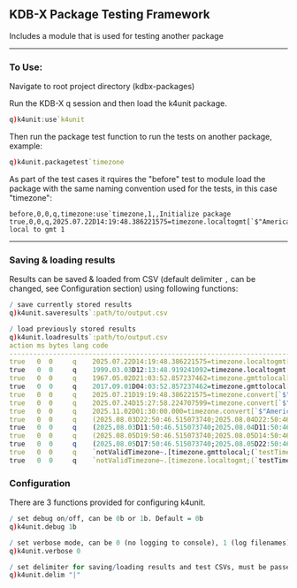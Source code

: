 ## KDB-X Package Testing Framework 

Includes a module that is used for testing another package

---

### To Use: 
Navigate to root project directory (kdbx-packages)

Run the KDB-X q session and then load the k4unit package. 
```q
q)k4unit:use`k4unit
```

Then run the package test function to run the tests on another package, example:
```q
q)k4unit.packagetest`timezone
```

As part of the test cases it rquires the "before" test to module load the package with the same naming convention used for the tests, in this case "timezone":
``` 
before,0,0,q,timezone:use`timezone,1,,Initialize package
true,0,0,q,2025.07.22D14:19:48.386221575=timezone.localtogmt[`$"America/New_York";2025.07.22D10:19:48.386221575],1,,Test local to gmt 1
```

---

### Saving & loading results

Results can be saved & loaded from CSV (default delimiter `,` can be changed, see
Configuration section) using following functions:

```q
/ save currently stored results
q)k4unit.saveresults`:path/to/output.csv
```

```q
/ load previously stored results
q)k4unit.loadresults`:path/to/output.csv
action ms bytes lang code                                                                                                                                                          ..
-----------------------------------------------------------------------------------------------------------------------------------------------------------------------------------..
true   0  0     q    2025.07.22D14:19:48.386221575=timezone.localtogmt[`$"America/New_York";2025.07.22D10:19:48.386221575]                                                         ..
true   0  0     q    1999.03.03D12:13:48.919241092=timezone.localtogmt[`$"Europe/London";1999.03.03D12:13:48.919241092]                                                            ..
true   0  0     q    1967.05.02D21:03:52.857237462=timezone.gmttolocal[`$"America/Toronto";1967.05.03D01:03:52.857237462]                                                          ..
true   0  0     q    2017.09.01D04:03:52.857237462=timezone.gmttolocal[`$"America/Los_Angeles";2017.09.01D11:03:52.857237462]                                                      ..
true   0  0     q    2025.07.21D19:19:48.386221575=timezone.convert[`$"Asia/Singapore";`$"America/Vancouver";2025.07.22D10:19:48.386221575]                                        ..
true   0  0     q    2025.07.24D15:27:58.224707599=timezone.convert[`$"America/New_York";`$"America/Toronto";2025.07.24D15:27:58.224707599]                                        ..
true   0  0     q    2025.11.02D01:30:00.000=timezone.convert[`$"America/New_York";`$"America/New_York";2025.11.02D01:30:00.000]                                                   ..
true   0  0     q    (2025.08.03D22:50:46.515073740;2025.08.04D22:50:46.515073740;2025.08.05D22:50:46.515073740)~timezone.localtogmt[`$"America/Toronto";(2025.08.03D18:50:46.51507..
true   0  0     q    (2025.08.03D11:50:46.515073740;2025.08.04D11:50:46.515073740;2025.08.05D11:50:46.515073740)~timezone.gmttolocal[`$"America/Vancouver";(2025.08.03D18:50:46.515..
true   0  0     q    (2025.08.05D19:50:46.515073740;2025.08.05D14:50:46.515073740)~timezone.gmttolocal[`$("Europe/London";"America/New_York");2# 2025.08.05D18:50:46.515073740]    ..
true   0  0     q    (2025.08.05D17:50:46.515073740;2025.08.05D22:50:46.515073740)~timezone.localtogmt[`$("Europe/London";"America/New_York");2# 2025.08.05D18:50:46.515073740]    ..
true   0  0     q    `notValidTimezone~.[timezone.gmttolocal;(`testTimezone;.z.p);{`$x}]                                                                                           ..
true   0  0     q    `notValidTimezone~.[timezone.localtogmt;(`testTimezone;.z.p);{`$x}]           
```

### Configuration

There are 3 functions provided for configuring k4unit.

```q
/ set debug on/off, can be 0b or 1b. Default = 0b
q)k4unit.debug 1b
```

```q
/ set verbose mode, can be 0 (no logging to console), 1 (log filenames) or 2 (log tests). Default = 1
q)k4unit.verbose 0
```

```q
/ set delimiter for saving/loading results and test CSVs, must be passed as a char. Default = ,
q)k4unit.delim "|"
```
